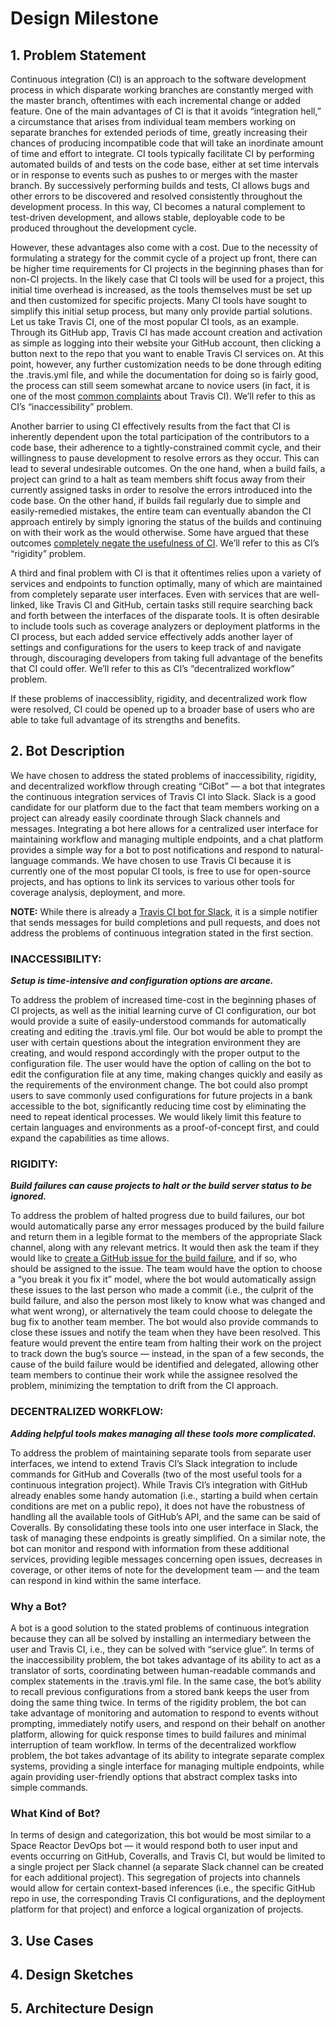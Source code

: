 # Design Milestone

## 1. Problem Statement

Continuous integration (CI) is an approach to the software development process in which disparate working branches are constantly merged with the master branch, oftentimes with each incremental change or added feature.  One of the main advantages of CI is that it avoids “integration hell,” a circumstance that arises from individual team members working on separate branches for extended periods of time, greatly increasing their chances of producing incompatible code that will take an inordinate amount of time and effort to integrate.  CI tools typically facilitate CI by performing automated builds of and tests on the code base, either at set time intervals or in response to events such as pushes to or merges with the master branch.  By successively performing builds and tests, CI allows bugs and other errors to be discovered and resolved consistently throughout the development process.  In this way, CI becomes a natural complement to test-driven development, and allows stable, deployable code to be produced throughout the development cycle.

However, these advantages also come with a cost.  Due to the necessity of formulating a strategy for the commit cycle of a project up front, there can be higher time requirements for CI projects in the beginning phases than for non-CI projects.  In the likely case that CI tools will be used for a project, this initial time overhead is increased, as the tools themselves must be set up and then customized for specific projects.  Many CI tools have sought to simplify this initial setup process, but many only provide partial solutions.  Let us take Travis CI, one of the most popular CI tools, as an example.  Through its GitHub app, Travis CI has made account creation and activation as simple as logging into their website your GitHub account, then clicking a button next to the repo that you want to enable Travis CI services on.  At this point, however, any further customization needs to be done through editing the .travis.yml file, and while the documentation for doing so is fairly good, the process can still seem somewhat arcane to novice users (in fact, it is one of the most [common complaints][1] about Travis CI).  We’ll refer to this as CI’s “inaccessibility” problem.

Another barrier to using CI effectively results from the fact that CI is inherently dependent upon the total participation of the contributors to a code base, their adherence to a tightly-constrained commit cycle, and their willingness to pause development to resolve errors as they occur.  This can lead to several undesirable outcomes.  On the one hand, when a build fails, a project can grind to a halt as team members shift focus away from their currently assigned tasks in order to resolve the errors introduced into the code base.  On the other hand, if builds fail regularly due to simple and easily-remedied mistakes, the entire team can eventually abandon the CI approach entirely by simply ignoring the status of the builds and continuing on with their work as the would otherwise.  Some have argued that these outcomes [completely negate the usefulness of CI][2].  We’ll refer to this as CI’s “rigidity” problem.

A third and final problem with CI is that it oftentimes relies upon a variety of services and endpoints to function optimally, many of which are maintained from completely separate user interfaces.  Even with services that are well-linked, like Travis CI and GitHub, certain tasks still require searching back and forth between the interfaces of the disparate tools.  It is often desirable to include tools such as coverage analyzers or deployment platforms in the CI process, but each added service effectively adds another layer of settings and configurations for the users to keep track of and navigate through, discouraging developers from taking full advantage of the benefits that CI could offer.  We’ll refer to this as CI’s “decentralized workflow” problem.

If these problems of inaccessiblity, rigidity, and decentralized work flow were resolved, CI could be opened up to a broader base of users who are able to take full advantage of its strengths and benefits.

[1]: https://www.g2crowd.com/products/travis-ci/reviews
[2]: http://www.yegor256.com/2014/10/08/continuous-integration-is-dead.html

## 2. Bot Description

We have chosen to address the stated problems of inaccessibility, rigidity, and decentralized workflow through creating “CiBot” — a bot that integrates the continuous integration services of Travis CI into Slack.  Slack is a good candidate for our platform due to the fact that team members working on a project can already easily coordinate through Slack channels and messages.  Integrating a bot here allows for a centralized user interface for maintaining workflow and managing multiple endpoints, and a chat platform provides a simple way for a bot to post notifications and respond to natural-language commands.  We have chosen to use Travis CI because it is currently one of the most popular CI tools, is free to use for open-source projects, and has options to link its services to various other tools for coverage analysis, deployment, and more.

**NOTE:** While there is already a [Travis CI bot for Slack][3], it is a simple notifier that sends messages for build completions and pull requests, and does not address the problems of continuous integration stated in the first section.

### INACCESSIBILITY:

***Setup is time-intensive and configuration options are arcane.***

To address the problem of increased time-cost in the beginning phases of CI projects, as well as the initial learning curve of CI configuration, our bot would provide a suite of easily-understood commands for automatically creating and editing the .travis.yml file.  Our bot would be able to prompt the user with certain questions about the integration environment they are creating, and would respond accordingly with the proper output to the configuration file.  The user would have the option of calling on the bot to edit the configuration file at any time, making changes quickly and easily as the requirements of the environment change.  The bot could also prompt users to save commonly used configurations for future projects in a bank accessible to the bot, significantly reducing time cost by eliminating the need to repeat identical processes.  We would likely limit this feature to certain languages and environments as a proof-of-concept first, and could expand the capabilities as time allows.

### RIGIDITY:

***Build failures can cause projects to halt or the build server status to be ignored.***

To address the problem of halted progress due to build failures, our bot would automatically parse any error messages produced by the build failure and return them in a legible format to the members of the appropriate Slack channel, along with any relevant metrics.  It would then ask the team if they would like to [create a GitHub issue for the build failure][4], and if so, who should be assigned to the issue.  The team would have the option to choose a “you break it you fix it” model, where the bot would automatically assign these issues to the last person who made a commit (i.e., the culprit of the build failure, and also the person most likely to know what was changed and what went wrong), or alternatively the team could choose to delegate the bug fix to another team member.  The bot would also provide commands to close these issues and notify the team when they have been resolved.  This feature would prevent the entire team from halting their work on the project to track down the bug’s source — instead, in the span of a few seconds, the cause of the build failure would be identified and delegated, allowing other team members to continue their work while the assignee resolved the problem, minimizing the temptation to drift from the CI approach.

### DECENTRALIZED WORKFLOW:

***Adding helpful tools makes managing all these tools more complicated.***

To address the problem of maintaining separate tools from separate user interfaces, we intend to extend Travis CI’s Slack integration to include commands for GitHub and Coveralls (two of the most useful tools for a continuous integration project).  While Travis CI’s integration with GitHub already enables some handy automation (i.e., starting a build when certain conditions are met on a public repo), it does not have the robustness of handling all the available tools of GitHub’s API, and the same can be said of Coveralls.  By consolidating these tools into one user interface in Slack, the task of managing these endpoints is greatly simplified.  On a similar note, the bot can monitor and respond with information from these additional services, providing legible messages concerning open issues, decreases in coverage, or other items of note for the development team — and the team can respond in kind within the same interface.

### Why a Bot?

A bot is a good solution to the stated problems of continuous integration because they can all be solved by installing an intermediary between the user and Travis CI, i.e., they can be solved with “service glue”.  In terms of the inaccessibility problem, the bot takes advantage of its ability to act as a translator of sorts, coordinating between human-readable commands and complex statements in the .travis.yml file.  In the same case, the bot’s ability to recall previous configurations from a stored bank keeps the user from doing the same thing twice.  In terms of the rigidity problem, the bot can take advantage of monitoring and automation to respond to events without prompting, immediately notify users, and respond on their behalf on another platform, allowing for quick response times to build failures and minimal interruption of team workflow.  In terms of the decentralized workflow problem, the bot takes advantage of its ability to integrate separate complex systems, providing a single interface for managing multiple endpoints, while again providing user-friendly options that abstract complex tasks into simple commands.

### What Kind of Bot?

In terms of design and categorization, this bot would be most similar to a Space Reactor DevOps bot — it would respond both to user input and events occurring on GitHub, Coveralls, and Travis CI, but would be limited to a single project per Slack channel (a separate Slack channel can be created for each additional project).  This segregation of projects into channels would allow for certain context-based inferences (i.e., the specific GitHub repo in use, the corresponding Travis CI configurations, and the deployment platform for that project) and enforce a logical organization of projects.

[3]: https://slagit.slack.com/apps/A0F81FP4N-travis-ci
[4]: https://github.com/travis-ci/travis-ci/issues/7199

## 3. Use Cases

## 4. Design Sketches

## 5. Architecture Design